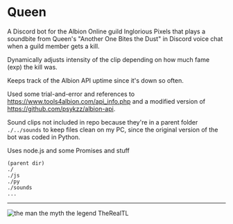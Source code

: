 # Queen

A Discord bot for the Albion Online guild Inglorious Pixels that plays a soundbite from Queen's "Another One Bites the Dust" in Discord voice chat when a guild member gets a kill.

Dynamically adjusts intensity of the clip depending on how much fame (exp) the kill was.

Keeps track of the Albion API uptime since it's down so often.

Used some trial-and-error and references to https://www.tools4albion.com/api_info.php and a modified version of https://github.com/psykzz/albion-api.

Sound clips not included in repo because they're in a parent folder `./../sounds` to keep files clean on my PC, since the original version of the bot was coded in Python.

Uses node.js and some Promises and stuff

```
(parent dir)
./
./js
./py
./sounds
...
```

---

![the man the myth the legend TheRealTL](https://i.imgur.com/G2JRPhE.png)